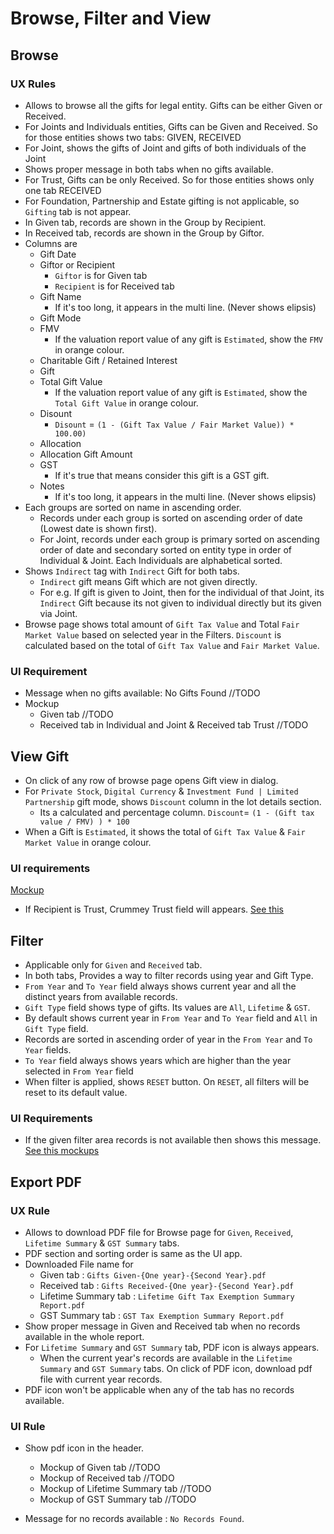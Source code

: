 # Browse, Filter and View

## Browse

### UX Rules
- Allows to browse all the gifts for legal entity. Gifts can be either Given or Received.
- For Joints and Individuals entities, Gifts can be Given and Received. So for those entities shows two tabs: GIVEN, RECEIVED
- For Joint, shows the gifts of Joint and gifts of both individuals of the Joint
- Shows proper message in both tabs when no gifts available.
- For Trust, Gifts can be only Received. So for those entities shows only one tab RECEIVED
- For Foundation, Partnership and Estate gifting is not applicable, so `Gifting` tab is not appear.
- In Given tab, records are shown in the Group by Recipient.
- In Received tab, records are shown in the Group by Giftor.
- Columns are
  - Gift Date
  - Giftor or Recipient
    - `Giftor` is for Given tab
    - `Recipient` is for Received tab
  - Gift Name
    - If it's too long, it appears in the multi line. (Never shows elipsis)
  - Gift Mode
  - FMV
    - If the valuation report value of any gift is `Estimated`, show the `FMV` in orange colour.
  - Charitable Gift / Retained Interest
  - Gift
  - Total Gift Value
    - If the valuation report value of any gift is `Estimated`, show the `Total Gift Value` in orange colour.
  - Disount
    - `Disount` = `(1 - (Gift Tax Value / Fair Market Value)) * 100.00)`
  - Allocation
  - Allocation Gift Amount
  - GST
    - If it's true that means consider this gift is a GST gift.
  - Notes
    - If it's too long, it appears in the multi line. (Never shows elipsis)
- Each groups are sorted on name in ascending order.
  - Records under each group is sorted on ascending order of date (Lowest date is shown first).
  - For Joint, records under each group is primary sorted on ascending order of date and secondary sorted on entity type in order of Individual & Joint. Each Individuals are alphabetical sorted.
- Shows `Indirect` tag with `Indirect` Gift for both tabs.
  - `Indirect` gift means Gift which are not given directly.
  - For e.g. If gift is given to Joint, then for the individual of that Joint, its `Indirect` Gift because its not given to individual directly but its given via Joint.
- Browse page shows total amount of `Gift Tax Value` and Total `Fair Market Value` based on selected year in the Filters. `Discount` is calculated based on the total of `Gift Tax Value` and `Fair Market Value`.

### UI Requirement 

- Message when no gifts available: No Gifts Found //TODO
- Mockup
  - Given tab //TODO
  - Received tab in Individual and Joint & Received tab Trust //TODO


## View Gift

- On click of any row of browse page opens Gift view in dialog.
- For `Private Stock`, `Digital Currency` & `Investment Fund | Limited Partnership` gift mode, shows `Discount` column in the lot details section.
  - Its a calculated and percentage column. `Discount`= `(1 - (Gift tax value / FMV) ) * 100`
- When a Gift is `Estimated`, it shows the total of `Gift Tax Value` & `Fair Market Value` in orange colour.

### UI requirements

[Mockup](https://drive.google.com/file/d/1i7trcbBkWXR7C1sH8Vdybqs0MpQCOR6V/view?usp=sharing)

- If Recipient is Trust, Crummey Trust field will appears. [See this](https://drive.google.com/file/d/1kcggivFHKZyiWQdBD-ejGzEINEC4oIBl/view?usp=sharing)



## Filter

- Applicable only for `Given` and `Received` tab.
- In both tabs, Provides a way to filter records using year and Gift Type.
- `From Year` and `To Year` field always shows current year and all the distinct years from available records.
- `Gift Type` field shows type of gifts. Its values are `All`, `Lifetime` & `GST`.
- By default shows current year in `From Year` and `To Year` field and `All` in `Gift Type` field.
- Records are sorted in ascending order of year in the `From Year` and `To Year` fields.
- `To Year` field always shows years which are higher than the year selected in `From Year` field
- When filter is applied, shows `RESET` button. On `RESET`, all filters will be reset to its default value.

### UI Requirements

- If the given filter area records is not available then shows this message. [See this mockups](https://drive.google.com/file/d/1gw4eNK0YFitm71nlMX8iwbWe35mKv1vH/view)



## Export PDF

### UX Rule

- Allows to download PDF file for Browse page for `Given`, `Received`, `Lifetime Summary` & `GST Summary` tabs.
- PDF section and sorting order is same as the UI app.
- Downloaded File name for
  - Given tab : `Gifts Given-{One year}-{Second Year}.pdf`
  - Received tab : `Gifts Received-{One year}-{Second Year}.pdf`
  - Lifetime Summary tab : `Lifetime Gift Tax Exemption Summary Report.pdf`
  - GST Summary tab : `GST Tax Exemption Summary Report.pdf`
- Show proper message in Given and Received tab when no records available in the whole report.
- For `Lifetime Summary` and `GST Summary` tab, PDF icon is always appears. 
  - When the current year's records are available in the `Lifetime Summary` and `GST Summary` tabs. On click of PDF icon, download pdf file with current year records.
- PDF icon won't be applicable when any of the tab has no records available.

### UI Rule

- Show pdf icon in the header.
  - Mockup of Given tab //TODO
  - Mockup of Received tab //TODO
  - Mockup of Lifetime Summary tab //TODO
  - Mockup of GST Summary tab //TODO

- Message for no records available : `No Records Found`.

